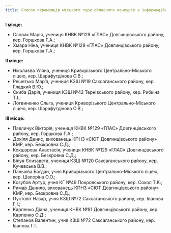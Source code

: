 ```yaml
---
title: Список переможців міського туру обласного конкурсу з інформаційних технологій «Комп’ютерна перлинка - 2018»
---
```


**І місце:**

- Словак Марія, учениця КНВК №129 «ГЛАС» Довгинцівського району, кер. Горшкова Г.А.;
- Хмара Ніна, учениця КНВК №129 «ГЛАС» Довгинцівського району, кер. Горшкова Г.А.;

**ІІ місце:**

- Ніколаєва Уляна, учениця Криворізького Центрально-Міського ліцею, кер. Шарафутдінова О.В.;
- Решетько Мар’я, учениця КЗШ №19 Саксаганського району, кер. Гладкий В.Ю.;
- Скиба Дарія, учениця КЗШ №42 Тернівського району, кер. Рибкіна Т.І.;
- Логвиненко Ольга, учениця Криворізького Центрально-Міського ліцею, кер. Шарафутдінова О.В.;

**ІІІ місце:**

- Павличук Вікторія, учениця КНВК №129 «ГЛАС» Довгинцівського району, кер. Горшкова Г.А.;
- Докіля Денис, вихованець КПНЗ «СЮТ Довгинцівського району» КМР, кер. Безкровна С.Д.;
- Кокшарова Анастасія, учениця КНВК №129 «ГЛАС» Довгинцівського району, кер. Безкровна С.Д.;
- Білуя Єлизавета, учениця КЗШ №120 Саксаганського району, кер. Кучевська В.В.;
- Паньківа Богдан, учня Криворізького Центрально-Міського ліцею, кер. Шапоріна О.О.;
- Козубов Артур, учня КГ №49 Покровського району, кер. Сокол Т.К.;
- Римар Данило, вихованець КПНЗ «СЮТ Довгинцівського району» КМР, кер. Безкровна С.Д.;
- Пустовіт Назар, учня КЗШ №72 Саксаганського району, кер.
  Іванова Г.І.;
- Карпенко Діана, учениця КНВК №81 Довгинцівського району, кер. Карпенко О.Д.;
- Степанов Валентин, учня КЗШ №72 Саксаганського району, кер. Іванова Г.І.
